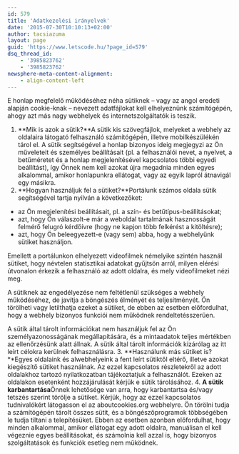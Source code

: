 ```yaml
---
id: 579
title: 'Adatkezelési irányelvek'
date: '2015-07-30T10:10:13+02:00'
author: tacsiazuma
layout: page
guid: 'https://www.letscode.hu/?page_id=579'
dsq_thread_id:
    - '3985823762'
    - '3985823762'
newsphere-meta-content-alignment:
    - align-content-left
---
```


E honlap megfelelő működéséhez néha sütiknek – vagy az angol eredeti alapján cookie-knak – nevezett adatfájlokat kell elhelyeznünk számítógépén, ahogy azt más nagy webhelyek és internetszolgáltatók is teszik.

1. **Mik is azok a sütik?**A sütik kis szövegfájlok, melyeket a webhely az oldalaira látogató felhasználó számítógépén, illetve mobilkészülékén tárol el. A sütik segítségével a honlap bizonyos ideig megjegyzi az Ön műveleteit és személyes beállításait (pl. a felhasználói nevet, a nyelvet, a betűméretet és a honlap megjelenítésével kapcsolatos többi egyedi beállítást), így Önnek nem kell azokat újra megadnia minden egyes alkalommal, amikor honlapunkra ellátogat, vagy az egyik lapról átnavigál egy másikra.
2. **Hogyan használjuk fel a sütiket?**Portálunk számos oldala sütik segítségével tartja nyilván a következőket: 
  - az Ön megjelenítési beállításait, pl. a szín- és betűtípus-beállításokat;
  - azt, hogy Ön válaszolt-e már a weboldal tartalmának hasznosságát felmérő felugró kérdőívre (hogy ne kapjon több felkérést a kitöltésre);
  - azt, hogy Ön beleegyezett-e (vagy sem) abba, hogy a webhelyünk sütiket használjon.
  
  Emellett a portálunkon elhelyezett videofilmek némelyike szintén használ sütiket, hogy névtelen statisztikai adatokat gyűjtsön arról, milyen elérési útvonalon érkezik a felhasználó az adott oldalra, és mely videofilmeket nézi meg.
  
  A sütiknek az engedélyezése nem feltétlenül szükséges a webhely működéséhez, de javítja a böngészés élményét és teljesítményét. Ön törölheti vagy letilthatja ezeket a sütiket, de ebben az esetben előfordulhat, hogy a webhely bizonyos funkciói nem működnek rendeltetésszerűen.
  
  A sütik által tárolt információkat nem használjuk fel az Ön személyazonosságának megállapítására, és a mintaadatok teljes mértékben az ellenőrzésünk alatt állnak. A sütik által tárolt információk kizárólag az itt leírt célokra kerülnek felhasználásra.
3. **Használunk más sütiket is?**Egyes oldalaink és alwebhelyeink a fent leírt sütiktől eltérő, illetve azokat kiegészítő sütiket használnak. Az ezzel kapcsolatos részletekről az adott oldalakhoz tartozó nyilatkozatban tájékoztatjuk a felhasználót. Ezeken az oldalakon esetenként hozzájárulását kérjük e sütik tárolásához.
4. **A sütik karbantartása**Önnek lehetősége van arra, hogy karbantartsa és/vagy tetszés szerint törölje a sütiket. Kérjük, hogy az ezzel kapcsolatos tudnivalókért látogasson el az aboutcookies.org webhelyre. Ön törölni tudja a számítógépén tárolt összes sütit, és a böngészőprogramok többségében le tudja tiltani a telepítésüket. Ebben az esetben azonban előfordulhat, hogy minden alkalommal, amikor ellátogat egy adott oldalra, manuálisan el kell végeznie egyes beállításokat, és számolnia kell azzal is, hogy bizonyos szolgáltatások és funkciók esetleg nem működnek.